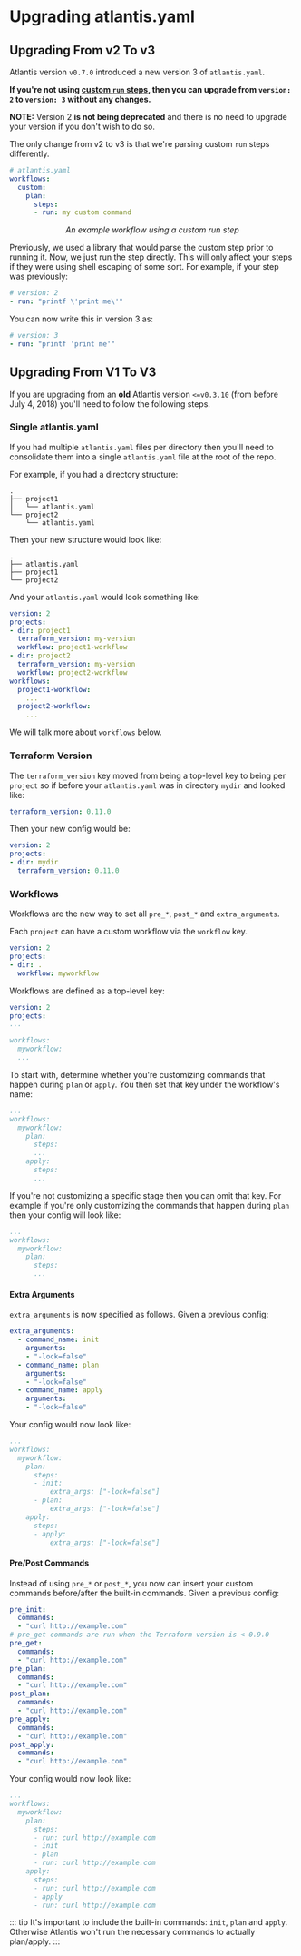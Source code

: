 # Upgrading atlantis.yaml

## Upgrading From v2 To v3
Atlantis version `v0.7.0` introduced a new version 3 of `atlantis.yaml`.

**If you're not using [custom `run` steps](custom-workflows.html#custom-run-command),
 then you can upgrade from `version: 2` to `version: 3` without any changes.**

**NOTE:** Version 2 **is not being deprecated** and there is no need to upgrade your version
if you don't wish to do so.

The only change from v2 to v3 is that we're parsing custom `run` steps differently.
```yaml
# atlantis.yaml
workflows:
  custom:
    plan:
      steps:
      - run: my custom command
```
<center><i>An example workflow using a custom run step</i></center>

Previously, we used a library that would parse the custom step prior to running
it. Now, we just run the step directly. This will only affect your steps if they were using shell escaping of some sort.
For example, if your step was previously:
```yaml
# version: 2
- run: "printf \'print me\'"
```

You can now write this in version 3 as:
```yaml
# version: 3
- run: "printf 'print me'"
```


## Upgrading From V1 To V3
If you are upgrading from an **old** Atlantis version `<=v0.3.10` (from before July 4, 2018)
you'll need to follow the following steps.

### Single atlantis.yaml
If you had multiple `atlantis.yaml` files per directory then you'll need to
consolidate them into a single `atlantis.yaml` file at the root of the repo.

For example, if you had a directory structure:
```
.
├── project1
│   └── atlantis.yaml
└── project2
    └── atlantis.yaml
```

Then your new structure would look like:
```
.
├── atlantis.yaml
├── project1
└── project2
```

And your `atlantis.yaml` would look something like:
```yaml
version: 2
projects:
- dir: project1
  terraform_version: my-version
  workflow: project1-workflow
- dir: project2
  terraform_version: my-version
  workflow: project2-workflow
workflows:
  project1-workflow:
    ...
  project2-workflow:
    ...
```

We will talk more about `workflows` below.

### Terraform Version
The `terraform_version` key moved from being a top-level key to being per `project`
so if before your `atlantis.yaml` was in directory `mydir` and looked like:
```yaml
terraform_version: 0.11.0
```

Then your new config would be:
```yaml
version: 2
projects:
- dir: mydir
  terraform_version: 0.11.0
```

### Workflows
Workflows are the new way to set all `pre_*`, `post_*` and `extra_arguments`.

Each `project` can have a custom workflow via the `workflow` key.
```yaml
version: 2
projects:
- dir: .
  workflow: myworkflow
```

Workflows are defined as a top-level key:
```yaml
version: 2
projects:
...

workflows:
  myworkflow:
  ...
```

To start with, determine whether you're customizing commands that happen during
`plan` or `apply`. You then set that key under the workflow's name:
```yaml
...
workflows:
  myworkflow:
    plan:
      steps:
      ...
    apply:
      steps:
      ...
```

If you're not customizing a specific stage then you can omit that key. For example
if you're only customizing the commands that happen during `plan` then your config
will look like:
```yaml
...
workflows:
  myworkflow:
    plan:
      steps:
      ...
```

#### Extra Arguments
`extra_arguments` is now specified as follows. Given a previous config:
```yaml
extra_arguments:
  - command_name: init
    arguments:
    - "-lock=false"
  - command_name: plan
    arguments:
    - "-lock=false"
  - command_name: apply
    arguments:
    - "-lock=false"
```

Your config would now look like:
```yaml
...
workflows:
  myworkflow:
    plan:
      steps:
      - init:
          extra_args: ["-lock=false"]
      - plan:
          extra_args: ["-lock=false"]
    apply:
      steps:
      - apply:
          extra_args: ["-lock=false"]
```


#### Pre/Post Commands
Instead of using `pre_*` or `post_*`, you now can insert your custom commands
before/after the built-in commands. Given a previous config:

```yaml
pre_init:
  commands:
  - "curl http://example.com"
# pre_get commands are run when the Terraform version is < 0.9.0
pre_get:
  commands:
  - "curl http://example.com"
pre_plan:
  commands:
  - "curl http://example.com"
post_plan:
  commands:
  - "curl http://example.com"
pre_apply:
  commands:
  - "curl http://example.com"
post_apply:
  commands:
  - "curl http://example.com"
```

Your config would now look like:
```yaml
...
workflows:
  myworkflow:
    plan:
      steps:
      - run: curl http://example.com
      - init
      - plan
      - run: curl http://example.com
    apply:
      steps:
      - run: curl http://example.com
      - apply
      - run: curl http://example.com
```

::: tip
It's important to include the built-in commands: `init`, `plan` and `apply`.
Otherwise Atlantis won't run the necessary commands to actually plan/apply.
:::
